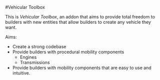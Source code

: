 #Vehicular Toolbox

This is *Vehicular Toolbox*, an addon that aims to provide total freedom to builders with new entities that allow builders to create
any vehicle they want.

Aims:
- Create a strong codebase
- Provide builders with procedural mobility components
    - Engines
    - Transmissions
- Provide builders with mobility components that are easy to use and intuitive.
